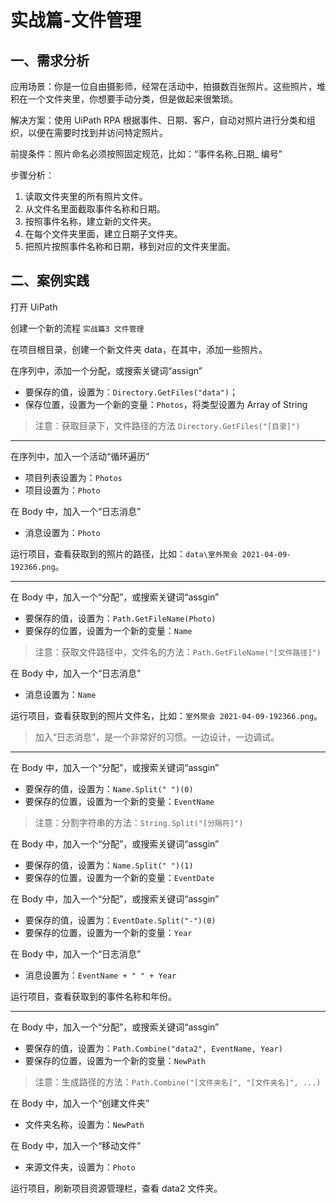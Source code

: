 # 实战篇-文件管理

## 一、需求分析

应用场景：你是一位自由摄影师，经常在活动中，拍摄数百张照片。这些照片，堆积在一个文件夹里，你想要手动分类，但是做起来很繁琐。

解决方案：使用 UiPath RPA 根据事件、日期、客户，自动对照片进行分类和组织，以便在需要时找到并访问特定照片。

前提条件：照片命名必须按照固定规范，比如：“事件名称\_日期\_ 编号”

步骤分析：

1. 读取文件夹里的所有照片文件。
2. 从文件名里面截取事件名称和日期。
3. 按照事件名称，建立新的文件夹。
4. 在每个文件夹里面，建立日期子文件夹。
5. 把照片按照事件名称和日期，移到对应的文件夹里面。

## 二、案例实践

打开 UiPath

创建一个新的流程 `实战篇3 文件管理`

在项目根目录，创建一个新文件夹 data，在其中，添加一些照片。

在序列中，添加一个分配，或搜索关键词“assign”

- 要保存的值，设置为：`Directory.GetFiles("data")`；
- 保存位置，设置为一个新的变量：`Photos`，将类型设置为 Array of String

> 注意：获取目录下，文件路径的方法 `Directory.GetFiles("[目录]")`

---

在序列中，加入一个活动“循环遍历”

- 项目列表设置为：`Photos`
- 项目设置为：`Photo`

在 Body 中，加入一个“日志消息”

- 消息设置为：`Photo`

运行项目，查看获取到的照片的路径，比如：`data\室外聚会 2021-04-09-192366.png`。

---

在 Body 中，加入一个“分配”，或搜索关键词“assgin”

- 要保存的值，设置为：`Path.GetFileName(Photo)`
- 要保存的位置，设置为一个新的变量：`Name`

> 注意：获取文件路径中，文件名的方法：`Path.GetFileName("[文件路径]")`

在 Body 中，加入一个“日志消息”

- 消息设置为：`Name`

运行项目，查看获取到的照片文件名，比如：`室外聚会 2021-04-09-192366.png`。

> 加入“日志消息”，是一个非常好的习惯。一边设计，一边调试。

---

在 Body 中，加入一个“分配”，或搜索关键词“assgin”

- 要保存的值，设置为：`Name.Split(" ")(0)`
- 要保存的位置，设置为一个新的变量：`EventName`

> 注意：分割字符串的方法：`String.Split("[分隔符]")`

在 Body 中，加入一个“分配”，或搜索关键词“assgin”

- 要保存的值，设置为：`Name.Split(" ")(1)`
- 要保存的位置，设置为一个新的变量：`EventDate`

在 Body 中，加入一个“分配”，或搜索关键词“assgin”

- 要保存的值，设置为：`EventDate.Split("-")(0)`
- 要保存的位置，设置为一个新的变量：`Year`

在 Body 中，加入一个“日志消息”

- 消息设置为：`EventName + " " + Year`

运行项目，查看获取到的事件名称和年份。

---

在 Body 中，加入一个“分配”，或搜索关键词“assgin”

- 要保存的值，设置为：`Path.Combine("data2", EventName, Year)`
- 要保存的位置，设置为一个新的变量：`NewPath`

> 注意：生成路径的方法：`Path.Combine("[文件夹名]", "[文件夹名]", ...)`

在 Body 中，加入一个“创建文件夹”

- 文件夹名称，设置为：`NewPath`

在 Body 中，加入一个“移动文件”

- 来源文件夹，设置为：`Photo`

运行项目，刷新项目资源管理栏，查看 data2 文件夹。
